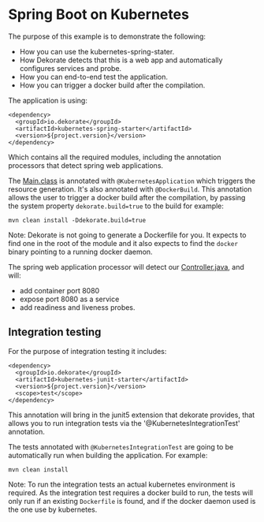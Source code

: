 # Spring Boot on Kubernetes 

The purpose of this example is to demonstrate the following:

- How you can use the kubernetes-spring-stater.
- How Dekorate detects that this is a web app and automatically configures services and probe.
- How you can end-to-end test the application.
- How you can trigger a docker build after the compilation.


The application is using:

    <dependency>
      <groupId>io.dekorate</groupId>
      <artifactId>kubernetes-spring-starter</artifactId>
      <version>${project.version}</version>
    </dependency>
    
Which contains all the required modules, including the annotation processors that detect spring web applications.

The [Main.class](src/main/java/io/dekorate/example/Main.java) is annotated with `@KubernetesApplication` which triggers the resource generation.
It's also annotated with `@DockerBuild`. This annotation allows the user to trigger a docker build after the compilation, by passing the system property 
`dekorate.build=true` to the build for example:

    mvn clean install -Ddekorate.build=true

Note: Dekorate is not going to generate a Dockerfile for you. It expects to find one in the root of the module and it also expects to find the `docker` binary
pointing to a running docker daemon.


The spring web application processor will detect our [Controller.java](src/main/java/io/dekorate/example/Controller.java), and will:

- add container port 8080
- expose port 8080 as a service
- add readiness and liveness probes.

## Integration testing

For the purpose of integration testing it includes:

    <dependency>
      <groupId>io.dekorate</groupId>
      <artifactId>kubernetes-junit-starter</artifactId>
      <version>${project.version}</version>
      <scope>test</scope>
    </dependency>

This annotation will bring in the junit5 extension that dekorate provides, that allows you to run integration tests via the '@KubernetesIntegrationTest' annotation.

The tests annotated with `@KubernetesIntegrationTest` are going to be automatically run when building the application. For example:

    mvn clean install
    
Note: To run the integration tests an actual kubernetes environment is required.
As the integration test requires a docker build to run, the tests will only run if an existing `Dockerfile` is found, and if the docker daemon used is the one use by kubernetes.

